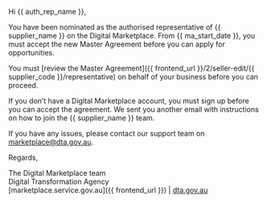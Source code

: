 Hi {{ auth_rep_name }},  
  
You have been nominated as the authorised representative of {{ supplier_name }} on the Digital Marketplace. From {{ ma_start_date }}, you must accept the new Master Agreement before you can apply for opportunities.  
  
You must [review the Master Agreement]({{ frontend_url }}/2/seller-edit/{{ supplier_code }}/representative) on behalf of your business before you can proceed.  
  
If you don’t have a Digital Marketplace account, you must sign up before you can accept the agreement. We sent you another email with instructions on how to join the
{{ supplier_name }} team.  
  
If you have any issues, please contact our support team on [marketplace@dta.gov.au](mailto:marketplace@dta.gov.au).  
  
Regards,  
  
The Digital Marketplace team  
Digital Transformation Agency  
[marketplace.service.gov.au]({{ frontend_url }}) | [dta.gov.au](https://dta.gov.au)
